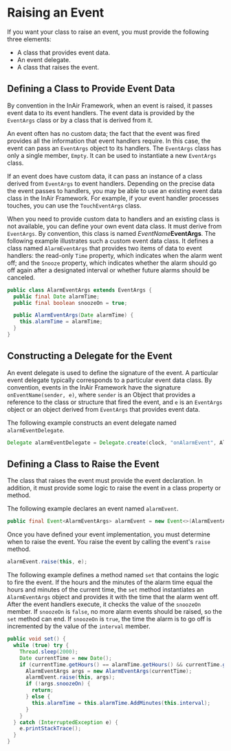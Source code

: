 # Raising an Event
If you want your class to raise an event, you must provide the following three elements:

- A class that provides event data.
- An event delegate.
- A class that raises the event.

## Defining a Class to Provide Event Data

By convention in the InAir Framework, when an event is raised, it passes event data to its event handlers. The event data is provided by the `EventArgs` class or by a class that is derived from it.

An event often has no custom data; the fact that the event was fired provides all the information that event handlers require. In this case, the event can pass an `EventArgs` object to its handlers. The `EventArgs` class has only a single member, `Empty`. It can be used to instantiate a new `EventArgs` class.

If an event does have custom data, it can pass an instance of a class derived from `EventArgs` to event handlers. Depending on the precise data the event passes to handlers, you may be able to use an existing event data class in the InAir Framework. For example, if your event handler processes touches, you can use the `TouchEventArgs` class.

When you need to provide custom data to handlers and an existing class is not available, you can define your own event data class. It must derive from `EventArgs`. By convention, this class is named *EventName***EventArgs**. The following example illustrates such a custom event data class. It defines a class named `AlarmEventArgs` that provides two items of data to event handlers: the read-only `Time` property, which indicates when the alarm went off; and the `Snooze` property, which indicates whether the alarm should go off again after a designated interval or whether future alarms should be canceled.

```java
public class AlarmEventArgs extends EventArgs {
  public final Date alarmTime;
  public final boolean snoozeOn = true;

  public AlarmEventArgs(Date alarmTime) {
    this.alarmTime = alarmTime;
  }
}
```

## Constructing a Delegate for the Event

An event delegate is used to define the signature of the event. A particular event delegate typically corresponds to a particular event data class. By convention, events in the InAir Framework have the signature `onEventName(sender, e)`, where `sender` is an Object that provides a reference to the class or structure that fired the event, and `e` is an `EventArgs` object or an object derived from `EventArgs` that provides event data.

The following example constructs an event delegate named `alarmEventDelegate`.

```java
Delegate alarmEventDelegate = Delegate.create(clock, "onAlarmEvent", AlarmEventArgs.class);
```

## Defining a Class to Raise the Event

The class that raises the event must provide the event declaration. In addition, it must provide some logic to raise the event in a class property or method.

The following example declares an event named `alarmEvent`.
```java
public final Event<AlarmEventArgs> alarmEvent = new Event<>(AlarmEventArgs.class);
```

Once you have defined your event implementation, you must determine when to raise the event. You raise the event by calling the event's `raise` method.
```java
alarmEvent.raise(this, e);
```

The following example defines a method named `set` that contains the logic to fire the event. If the hours and the minutes of the alarm time equal the hours and minutes of the current time, the `set` method instantiates an `AlarmEventArgs` object and provides it with the time that the alarm went off. After the event handlers execute, it checks the value of the `snoozeOn` member. If `snoozeOn` is `false`, no more alarm events should be raised, so the `set` method can end. If `snoozeOn` is `true`, the time the alarm is to go off is incremented by the value of the `interval` member.
```java
public void set() {
  while (true) try {
    Thread.sleep(2000);
    Date currentTime = new Date();
    if (currentTime.getHours() == alarmTime.getHours() && currentTime.getMinutes() == alarmTime.getMinutes()) {
      AlarmEventArgs args = new AlarmEventArgs(currentTime);
      alarmEvent.raise(this, args);
      if (!args.snoozeOn) {
        return;
      } else {
        this.alarmTime = this.alarmTime.AddMinutes(this.interval);
      }
    }
  } catch (InterruptedException e) {
    e.printStackTrace();
  }
}
```